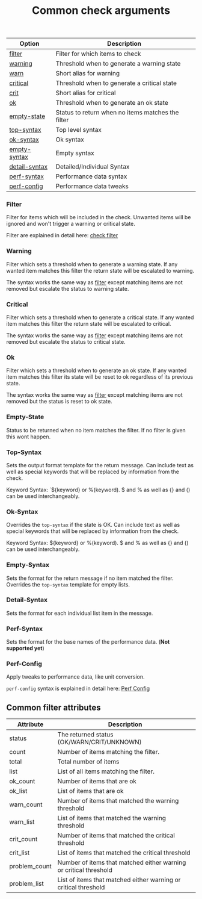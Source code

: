 ﻿---
title: Common check arguments
---

| Option                          | Description |
| ------------------------------- | ----------- |
| [filter](#filter)               | Filter for which items to check
| [warning](#warning)             | Threshold when to generate a warning state
| [warn](#warning)                | Short alias for warning
| [critical](#critical)           | Threshold when to generate a critical state
| [crit](#critical)               | Short alias for critical
| [ok](#ok)                       | Threshold when to generate an ok state
| [empty-state](#empty-state)     | Status to return when no items matches the filter
| [top-syntax](#top-syntax)       | Top level syntax
| [ok-syntax](#ok-syntax)         | Ok syntax
| [empty-syntax](#empty-syntax)   | Empty syntax
| [detail-syntax](#detail-syntax) | Detailed/Individual Syntax
| [perf-syntax](#perf-syntax)     | Performance data syntax
| [perf-config](#perf-config)     | Performance data tweaks

### Filter

Filter for items which will be included in the check. Unwanted items will be ignored
and won't trigger a warning or critical state.

Filter are explained in detail here: [check filter](../filter/)

### Warning

Filter which sets a threshold when to generate a warning state. If any wanted item
matches this filter the return state will be escalated to warning.

The syntax works the same way as [filter](#filter) except matching items are not
removed but escalate the status to warning state.

### Critical

Filter which sets a threshold when to generate a critical state. If any wanted item
matches this filter the return state will be escalated to critical.

The syntax works the same way as [filter](#filter) except matching items are not
removed but escalate the status to critical state.

### Ok

Filter which sets a threshold when to generate an ok state. If any wanted item
matches this filter its state will be reset to ok regardless of its previous state.

The syntax works the same way as [filter](#filter) except matching items are not
removed but the status is reset to ok state.

### Empty-State

Status to be returned when no item matches the filter. If no filter is given this wont happen.

### Top-Syntax

Sets the output format template for the return message. Can include text as well
as special keywords that will be replaced by information from the check.

Keyword Syntax: ´\${keyword} or %(keyword). $ and % as well as {} and () can be used interchangeably.

### Ok-Syntax

Overrides the `top-syntax` if the state is OK. Can include text as well as special
keywords that will be replaced by information from the check.

Keyword Syntax: \${keyword} or %(keyword). $ and % as well as {} and () can be used interchangeably.

### Empty-Syntax

Sets the format for the return message if no item matched the filter. Overrides the
`top-syntax` template for empty lists.

### Detail-Syntax

Sets the format for each individual list item in the message.

### Perf-Syntax

Sets the format for the base names of the performance data. (**Not supported yet**)

### Perf-Config

Apply tweaks to performance data, like unit conversion.

`perf-config` syntax is explained in detail here: [Perf Config](../perfconfig/)

## Common filter attributes

| Attribute | Description |
| --- | --- |
| status | The returned status (OK/WARN/CRIT/UNKNOWN) |
| count | Number of items matching the filter. |
| total | Total number of items |
| list | List of all items matching the filter. |
| ok_count | Number of items that are ok |
| ok_list | List of items that are ok |
| warn_count | Number of items that matched the warning threshold |
| warn_list | List of items that matched the warning threshold |
| crit_count | Number of items that matched the critical threshold |
| crit_list | List of items that matched the critical threshold |
| problem_count | Number of items that matched either warning or critical threshold |
| problem_list | List of items that matched either warning or critical threshold |
